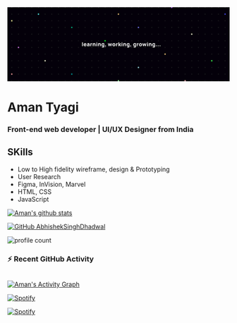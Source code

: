 <img src="https://raw.githubusercontent.com/amantyagi994/amantyagi994/main/Twitter%20header%20-%201.png">

# Aman Tyagi
### Front-end web developer | UI/UX Designer from India

## SKills

- Low to High fidelity wireframe, design & Prototyping
- User Research
- Figma, InVision, Marvel
- HTML, CSS
- JavaScript



 
 

<!--
- 🔭 I’m currently working on ...
- 🌱 I’m currently learning ...
- 👯 I’m looking to collaborate on ...
- 🤔 I’m looking for help with ...
- 💬 Ask me about ...
- 📫 How to reach me: ...
- 😄 Pronouns: ...
- ⚡ Fun fact: ...
-->


 
[![Aman's github stats](https://github-readme-stats.vercel.app/api?username=amantyagi994&include_all_commits=true&count_private=true&show_icons=true&line_height=20&title_color=FFFFFF&icon_color=FFFFFF&text_color=FFFFFF&bg_color=0D1117)](https://github.com/anuraghazra/github-readme-stats)


[![GitHub AbhishekSinghDhadwal](https://img.shields.io/github/followers/amantyagi994?label=follow&style=social)](https://github.com/amantyagi994)


![profile count](https://komarev.com/ghpvc/?username=amantyagi994&color=blueviolet&style=plastic)


### ⚡ Recent GitHub Activity
  <br/>
   <a href="https://github.com/ashutosh00710/github-readme-activity-graph"><img alt="Aman's Activity Graph" src="https://activity-graph.herokuapp.com/graph?username=amantyagi994&custom_title=Aman__Tyagi's%20Contribution%20Graph&bg_color=000000&color=C5AB63&line=C1CBD8&point=FFFFFF&hide_border=true" /></a>
  <br/>



[![Spotify](https://github-readme-remake.vercel.app/api/spotify)](https://open.spotify.com/playlist/0VZLNEZRlZJG8Ggd04e25U?si=9d2daea1a3494255)

 <a href="https://open.spotify.com/user/wn2dn4pw1tahyxg1jpj4r2lpm"/>
   <img src="https://spotify-recently-played-readme.vercel.app/api?user=wn2dn4pw1tahyxg1jpj4r2lpm&count=6" alt="Spotify" />
 </a>


